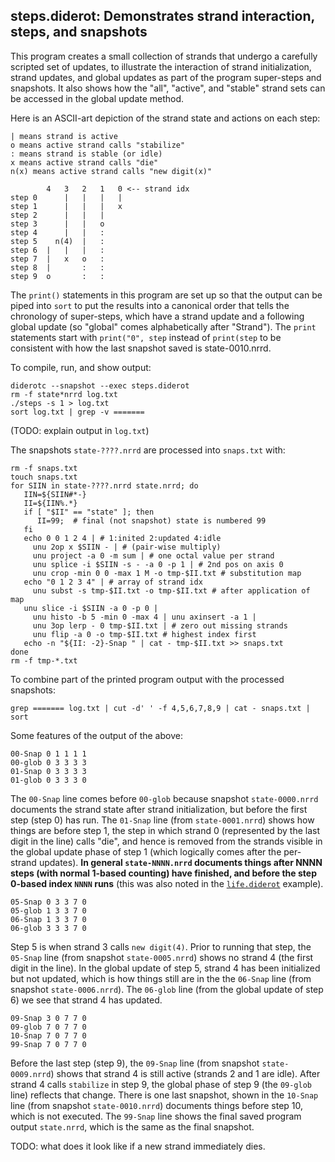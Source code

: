 ## steps.diderot: Demonstrates strand interaction, steps, and snapshots

This program creates a small collection of strands that undergo a
carefully scripted set of updates, to illustrate the interaction of
strand initialization, strand updates, and global updates as part of
the program super-steps and snapshots.  It also shows how the "all",
"active", and "stable" strand sets can be accessed in the global
update method.

Here is an ASCII-art depiction of the strand state and actions
on each step:

	| means strand is active
	o means active strand calls "stabilize"
	: means strand is stable (or idle)
	x means active strand calls "die"
	n(x) means active strand calls "new digit(x)"
	
	        4   3   2   1   0 <-- strand idx
	step 0      |   |   |   |
	step 1      |   |   |   x
	step 2      |   |   |
	step 3      |   |   o
	step 4      |   |   :
	step 5    n(4)  |   :
	step 6  |   |   |   :
	step 7  |   x   o   :
	step 8  |       :   :
	step 9  o       :   :

The `print()` statements in this program are set up so that the output
can be piped into `sort` to put the results into a canonical order
that tells the chronology of super-steps, which have a strand update
and a following global update (so "global" comes alphabetically after
"Strand").  The `print` statements start with `print("0", step`
instead of `print(step` to be consistent with how the last snapshot
saved is state-0010.nrrd.

To compile, run, and show output:

	diderotc --snapshot --exec steps.diderot
	rm -f state*nrrd log.txt
	./steps -s 1 > log.txt
	sort log.txt | grep -v =======

(TODO: explain output in `log.txt`)

The snapshots `state-????.nrrd` are processed into `snaps.txt` with:

	rm -f snaps.txt
	touch snaps.txt
	for SIIN in state-????.nrrd state.nrrd; do
	   IIN=${SIIN#*-}
	   II=${IIN%.*}
	   if [ "$II" == "state" ]; then
	      II=99;  # final (not snapshot) state is numbered 99
	   fi
	   echo 0 0 1 2 4 | # 1:inited 2:updated 4:idle
	     unu 2op x $SIIN - | # (pair-wise multiply)
	     unu project -a 0 -m sum | # one octal value per strand
	     unu splice -i $SIIN -s - -a 0 -p 1 | # 2nd pos on axis 0
	     unu crop -min 0 0 -max 1 M -o tmp-$II.txt # substitution map
	   echo "0 1 2 3 4" | # array of strand idx
	     unu subst -s tmp-$II.txt -o tmp-$II.txt # after application of map
	   unu slice -i $SIIN -a 0 -p 0 |
	     unu histo -b 5 -min 0 -max 4 | unu axinsert -a 1 |
	     unu 3op lerp - 0 tmp-$II.txt | # zero out missing strands
	     unu flip -a 0 -o tmp-$II.txt # highest index first
	   echo -n "${II: -2}-Snap " | cat - tmp-$II.txt >> snaps.txt
	done
	rm -f tmp-*.txt

To combine part of the printed program output with the processed snapshots:

	grep ======= log.txt | cut -d' ' -f 4,5,6,7,8,9 | cat - snaps.txt | sort

Some features of the output of the above:

	00-Snap 0 1 1 1 1
	00-glob 0 3 3 3 3
	01-Snap 0 3 3 3 3
	01-glob 0 3 3 3 0

The `00-Snap` line comes before `00-glob` because snapshot
`state-0000.nrrd` documents the strand state after strand
initialization, but before the first step (step 0) has run.  The
`01-Snap` line (from `state-0001.nrrd`) shows how things are before
step 1, the step in which strand 0 (represented by the last digit in
the line) calls "die", and hence is removed from the strands visible
in the global update phase of step 1 (which logically comes after the
per-strand updates). **In general `state-NNNN.nrrd` documents things
after NNNN steps (with normal 1-based counting) have finished, and
before the step 0-based index `NNNN` runs** (this
was also noted in the [`life.diderot`](../life) example).

	05-Snap 0 3 3 7 0
	05-glob 1 3 3 7 0
	06-Snap 1 3 3 7 0
	06-glob 3 3 3 7 0

Step 5 is when strand 3 calls `new digit(4)`. Prior to running that
step, the `05-Snap` line (from snapshot `state-0005.nrrd`) shows no
strand 4 (the first digit in the line).  In the global update of step
5, strand 4 has been initialized but not updated, which is how things
still are in the the `06-Snap` line (from snapshot `state-0006.nrrd`).
The `06-glob` line (from the global update of step 6) we see that
strand 4 has updated.

	09-Snap 3 0 7 7 0
	09-glob 7 0 7 7 0
	10-Snap 7 0 7 7 0
	99-Snap 7 0 7 7 0

Before the last step (step 9), the `09-Snap` line (from snapshot
`state-0009.nrrd`) shows that strand 4 is still active (strands 2 and
1 are idle).  After strand 4 calls `stabilize` in step 9, the global
phase of step 9 (the `09-glob` line) reflects that change.  There is
one last snapshot, shown in the `10-Snap` line (from snapshot
`state-0010.nrrd`) documents things before step 10, which is not
executed.  The `99-Snap` line shows the final saved program output
`state.nrrd`, which is the same as the final snapshot.

TODO: what does it look like if a new strand immediately dies.

